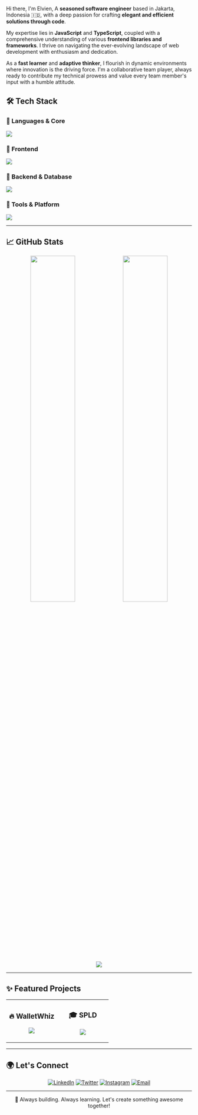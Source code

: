 
<div align="left">
  
Hi there, I'm Elvien, A **seasoned software engineer** based in Jakarta, Indonesia 🇮🇩, with a deep passion for crafting **elegant and efficient solutions through code**.

My expertise lies in **JavaScript** and **TypeScript**, coupled with a comprehensive understanding of various **frontend libraries and frameworks**. I thrive on navigating the ever-evolving landscape of web development with enthusiasm and dedication.

As a **fast learner** and **adaptive thinker**, I flourish in dynamic environments where innovation is the driving force. I'm a collaborative team player, always ready to contribute my technical prowess and value every team member's input with a humble attitude.

</div>


## 🛠️ Tech Stack

<div align="left">

### 🧠 Languages & Core
<img src="https://skillicons.dev/icons?i=typescript,javascript,html,css,php&theme=dark" />

### 🎨 Frontend
<img src="https://skillicons.dev/icons?i=react,nextjs,tailwind,scss,figma&theme=dark" />

### 🧰 Backend & Database
<img src="https://skillicons.dev/icons?i=nodejs,express,laravel,postgresql,mysql&theme=dark" />

### 🔧 Tools & Platform
<img src="https://skillicons.dev/icons?i=git,vscode,vercel,supabase,firebase,prisma&theme=dark" />

</div>

---

## 📈 GitHub Stats

<div align="center">
  <img width="49%" src="https://github-readme-stats.vercel.app/api?username=LVNVoid&show_icons=true&theme=tokyonight&hide_border=true&bg_color=0D1117&title_color=667eea&icon_color=764ba2&text_color=ffffff" />
  <img width="49%" src="https://github-readme-stats.vercel.app/api/top-langs/?username=LVNVoid&layout=compact&theme=tokyonight&hide_border=true&bg_color=0D1117&title_color=667eea&text_color=ffffff" />
</div>

<div align="center">
  <img src="https://github-readme-streak-stats.herokuapp.com/?user=LVNVoid&theme=tokyonight&hide_border=true&background=0D1117&stroke=667eea&ring=764ba2&fire=667eea&currStreakLabel=764ba2" />
</div>

---

## ✨ Featured Projects

<div align="center">
  <table>
    <tr>
      <td width="50%">
        <h3 align="center">🔥 WalletWhiz</h3>
        <p align="center">
          <a href="https://github.com/LVNVoid/walletwhiz">
            <img src="https://github-readme-stats.vercel.app/api/pin/?username=LVNVoid&repo=walletwhiz&theme=tokyonight&hide_border=true&bg_color=0D1117&title_color=667eea&icon_color=764ba2&text_color=ffffff" />
          </a>
        </p>
      </td>
      <td width="50%">
        <h3 align="center">🎓 SPLD</h3>
        <p align="center">
          <a href="https://github.com/LVNVoid/SPLD-Client">
            <img src="https://github-readme-stats.vercel.app/api/pin/?username=LVNVoid&repo=SPLD-Client&theme=tokyonight&hide_border=true&bg_color=0D1117&title_color=667eea&icon_color=764ba2&text_color=ffffff" />
          </a>
        </p>
      </td>
    </tr>
  </table>
</div>

---

## 🌍 Let's Connect

<div align="center">

[![LinkedIn](https://img.shields.io/badge/LinkedIn-0077B5?style=for-the-badge&logo=linkedin&logoColor=white)](https://www.linkedin.com/in/elvien/)
[![Twitter](https://img.shields.io/badge/Twitter-1DA1F2?style=for-the-badge&logo=twitter&logoColor=white)](https://twitter.com/lvnap_)
[![Instagram](https://img.shields.io/badge/Instagram-E4405F?style=for-the-badge&logo=instagram&logoColor=white)](https://www.instagram.com/elvien_13)
[![Email](https://img.shields.io/badge/Email-D14836?style=for-the-badge&logo=gmail&logoColor=white)](mailto:your.email@example.com)

</div>

---

<p align="center">
  🚀 Always building. Always learning. Let's create something awesome together!
</p>
